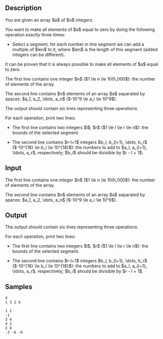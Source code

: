 ## Description

<div><p>You are given an array $a$ of $n$ integers.</p><p>You want to make all elements of $a$ equal to zero by doing the following operation <span class="tex-font-style-bf">exactly three</span> times:</p><ul> <li> Select a segment, for each number in this segment we can add a multiple of $len$ to it, where $len$ is the length of this segment (added integers can be different). </li></ul><p>It can be proven that it is always possible to make all elements of $a$ equal to zero.</p></div><div class="input-specification"><p>The first line contains one integer $n$ ($1 \le n \le 100\,000$): the number of elements of the array.</p><p>The second line contains $n$ elements of an array $a$ separated by spaces: $a_1, a_2, \dots, a_n$ ($-10^9 \le a_i \le 10^9$).</p></div><div class="output-specification"><p>The output should contain six lines representing three operations.</p><p>For each operation, print two lines:</p><ul><p> </p><li> The first line contains two integers $l$, $r$ ($1 \le l \le r \le n$): the bounds of the selected segment.<p> </p></li><li> The second line contains $r-l+1$ integers $b_l, b_{l+1}, \dots, b_r$ ($-10^{18} \le b_i \le 10^{18}$): the numbers to add to $a_l, a_{l+1}, \ldots, a_r$, respectively; $b_i$ should be divisible by $r - l + 1$.</li></ul> </div>

## Input

<p>The first line contains one integer $n$ ($1 \le n \le 100\,000$): the number of elements of the array.</p><p>The second line contains $n$ elements of an array $a$ separated by spaces: $a_1, a_2, \dots, a_n$ ($-10^9 \le a_i \le 10^9$).</p>

## Output

<p>The output should contain six lines representing three operations.</p><p>For each operation, print two lines:</p><ul><p> </p><li> The first line contains two integers $l$, $r$ ($1 \le l \le r \le n$): the bounds of the selected segment.<p> </p></li><li> The second line contains $r-l+1$ integers $b_l, b_{l+1}, \dots, b_r$ ($-10^{18} \le b_i \le 10^{18}$): the numbers to add to $a_l, a_{l+1}, \ldots, a_r$, respectively; $b_i$ should be divisible by $r - l + 1$.</li></ul>

## Samples

```input1
4
1 3 2 4
```

```output1
1 1 
-1
3 4
4 2
2 4
-3 -6 -6
```



